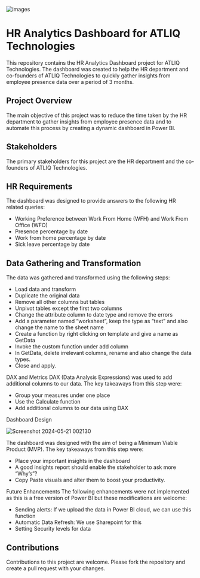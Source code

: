 
![images](https://github.com/code-red-Marshall/HR-Analytics/assets/82904501/2e65f27f-d18f-4c82-aa72-92eecd650c1c)



# HR Analytics Dashboard for ATLIQ Technologies
This repository contains the HR Analytics Dashboard project for ATLIQ Technologies. 
The dashboard was created to help the HR department and co-founders of ATLIQ Technologies to quickly gather insights from employee presence data over a period of 3 months.

## Project Overview
The main objective of this project was to reduce the time taken by the HR department to gather insights from employee presence data and to automate this process by creating a dynamic dashboard in Power BI.

## Stakeholders
The primary stakeholders for this project are the HR department and the co-founders of ATLIQ Technologies.

## HR Requirements
The dashboard was designed to provide answers to the following HR related queries:

- Working Preference between Work From Home (WFH) and Work From Office (WFO)
- Presence percentage by date
- Work from home percentage by date
- Sick leave percentage by date

## Data Gathering and Transformation
The data was gathered and transformed using the following steps:

- Load data and transform
- Duplicate the original data
- Remove all other columns but tables
- Unpivot tables except the first two columns
- Change the attribute column to date type and remove the errors
- Add a parameter named “worksheet”, keep the type as “text” and also change the name to the sheet name
- Create a function by right clicking on template and give a name as GetData
- Invoke the custom function under add column
- In GetData, delete irrelevant columns, rename and also change the data types.
- Close and apply.

DAX and Metrics
DAX (Data Analysis Expressions) was used to add additional columns to our data. The key takeaways from this step were:

- Group your measures under one place
- Use the Calculate function
- Add additional columns to our data using DAX

Dashboard Design

![Screenshot 2024-05-21 002130](https://github.com/code-red-Marshall/HR-Analytics/assets/82904501/d15f37e7-3157-4157-b49c-02c5c6bcea11)

The dashboard was designed with the aim of being a Minimum Viable Product (MVP). The key takeaways from this step were:

- Place your important insights in the dashboard
- A good insights report should enable the stakeholder to ask more “Why’s”?
- Copy Paste visuals and alter them to boost your productivity.

Future Enhancements
The following enhancements were not implemented as this is a free version of Power BI but these modifications are welcome:

- Sending alerts: If we upload the data in Power BI cloud, we can use this function
- Automatic Data Refresh: We use Sharepoint for this
- Setting Security levels for data

## Contributions
Contributions to this project are welcome. Please fork the repository and create a pull request with your changes.



